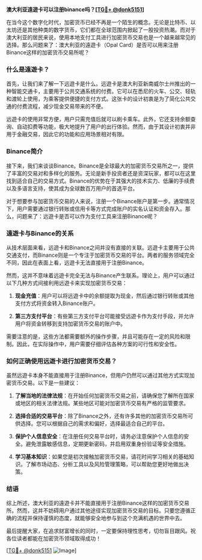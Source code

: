 **澳大利亚遠遊卡可以注册binance吗？[[TG💪+ @donk5151](https://t.me/s/donk5151)]**

在当今这个数字化时代，加密货币已经不再是一个陌生的概念。无论是比特币、以太坊还是其他种类的数字货币，它们都在全球范围内掀起了一股投资热潮。而对于澳大利亚的居民来说，使用本地支付工具进行加密货币交易也是一个越来越常见的选择。那么问题来了：澳大利亚的遠遊卡（Opal Card）是否可以用来注册Binance这样的加密货币交易所呢？

### 什么是遠遊卡？

首先，让我们来了解一下远遊卡是什么。远遊卡是澳大利亚新南威尔士州推出的一种智能交通卡，主要用于公共交通系统的付费。它可以在悉尼的火车、公交、轻轨和渡轮上使用，为乘客提供便捷的支付方式。这张卡的设计初衷是为了简化公共交通的付费流程，减少现金交易带来的不便。

远遊卡的使用非常方便，用户只需充值后就可以刷卡乘车。此外，它还支持余额查询、自动扣费等功能，极大地提升了用户的出行体验。然而，由于其设计初衷并非用于金融交易，因此它的功能和应用场景相对有限。

### Binance简介

接下来，我们来谈谈Binance。Binance是全球最大的加密货币交易所之一，提供了丰富的交易对和多样化的服务。无论是新手投资者还是资深玩家，都可以在这里找到适合自己的交易方式。Binance的优势在于其强大的技术实力、低廉的手续费以及多语言支持，使其成为全球数百万用户的首选平台。

对于想要参与加密货币交易的人来说，注册一个Binance账户是第一步。通常情况下，用户需要通过银行转账或信用卡等方式完成账户的实名认证和资金存入。那么，问题来了：远遊卡是否可以作为支付工具来注册Binance呢？

### 遠遊卡与Binance的关系

从技术层面来看，远遊卡和Binance之间并没有直接的关联。远遊卡主要用于公共交通支付，而Binance则是一个专注于加密货币交易的平台。两者的服务领域完全不同，因此在表面上看，远遊卡无法直接用于注册Binance。

然而，这并不意味着远遊卡完全无法与Binance产生联系。理论上，用户可以通过以下几种方式间接利用远遊卡来实现加密货币交易：

1. **现金充值**：用户可以将远遊卡中的余额提取为现金，然后通过银行转账或其他支付方式将资金转入Binance账户。
   
2. **第三方支付平台**：有些第三方支付平台可能接受远遊卡作为支付手段，并允许用户将资金转移到支持加密货币交易的账户中。

需要注意的是，这些方法都需要额外的操作步骤，并且可能存在一定的风险和限制。因此，在实际操作中，用户需要仔细评估各种方案的可行性和安全性。

### 如何正确使用远遊卡进行加密货币交易？

虽然远遊卡本身不能直接用于注册Binance，但用户仍然可以通过其他方式实现加密货币交易。以下是一些建议：

1. **了解当地的法律法规**：在开始任何加密货币交易之前，请确保您了解所在国家或地区的相关法律法规。某些地区可能对加密货币交易有严格的监管要求。

2. **选择合适的交易平台**：除了Binance之外，还有许多其他的加密货币交易所可供选择。您可以根据自己的需求和偏好，选择最适合自己的平台。

3. **保护个人信息安全**：在注册任何交易平台时，请务必注意保护个人信息的安全。避免泄露敏感信息，定期更新密码，并启用双重身份验证等安全措施。

4. **学习基本知识**：如果您是初次接触加密货币交易，请花时间学习相关的基础知识。了解市场动态、分析工具以及风险管理策略，可以帮助您更好地做出决策。

### 结语

综上所述，澳大利亚的遠遊卡并不能直接用于注册Binance这样的加密货币交易所。然而，这并不妨碍用户通过其他途径实现加密货币交易的目标。只要您遵循正确的流程并保持谨慎的态度，就能够安全地参与到这个充满机遇的世界中去。

最后提醒大家，在追求财富增长的同时，一定要保持理性思考，切勿盲目跟风。祝各位读者都能在加密货币领域取得成功！

[[TG💪+ @donk5151](https://t.me/s/donk5151) ![Image](https://i.postimg.cc/rwNCRYN7/Snipaste-2025-04-30-17-27-05.png)]